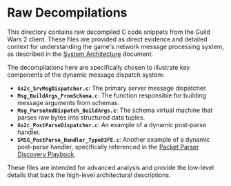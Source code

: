 # Raw Decompilations

This directory contains raw decompiled C code snippets from the Guild Wars 2 client. These files are provided as direct evidence and detailed context for understanding the game's network message processing system, as described in the [System Architecture](../../system-architecture.md) document.

The decompilations here are specifically chosen to illustrate key components of the dynamic message dispatch system:

*   **`Gs2c_SrvMsgDispatcher.c`**: The primary server message dispatcher.
*   **`Msg_BuildArgs_FromSchema.c`**: The function responsible for building message arguments from schemas.
*   **`Msg_ParseAndDispatch_BuildArgs.c`**: The schema virtual machine that parses raw bytes into structured data tuples.
*   **`Gs2c_PostParseDispatcher.c`**: An example of a dynamic post-parse handler.
*   **`SMSG_PostParse_Handler_Type03FE.c`**: Another example of a dynamic post-parse handler, specifically referenced in the [Packet Parser Discovery Playbook](../../methodologies/packet-parser-discovery-playbook.md).

These files are intended for advanced analysis and provide the low-level details that back the high-level architectural descriptions.